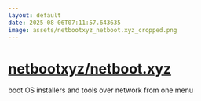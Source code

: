 ```yaml
---
layout: default
date: 2025-08-06T07:11:57.643635
image: assets/netbootxyz_netboot.xyz_cropped.png
---
```


# [netbootxyz/netboot.xyz](https://github.com/netbootxyz/netboot.xyz)

boot OS installers and tools over network from one menu
